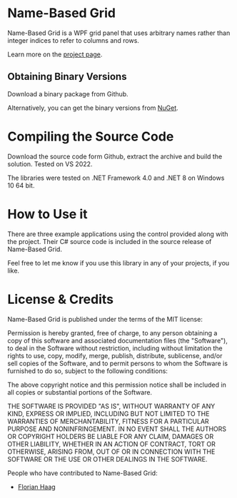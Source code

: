 # Name-Based Grid

Name-Based Grid is a WPF grid panel that uses arbitrary names rather than integer indices to refer to columns and rows.

Learn more on the [project page](https://github.com/fhaag/namebasedgrid).

## Obtaining Binary Versions

Download a binary package from Github.

Alternatively, you can get the binary versions from [NuGet](http://www.nuget.org/packages/NameBasedGrid).

# Compiling the Source Code

Download the source code form Github, extract the archive and build
the solution. Tested on VS 2022.

The libraries were tested on .NET Framework 4.0 and .NET 8 on Windows 10 64 bit.

# How to Use it

There are three example applications using the control provided along with the project.
Their C# source code is included in the source release of Name-Based Grid.

Feel free to let me know if you use this library in any of your projects, if
you like.

# License & Credits

Name-Based Grid is published under the terms of the MIT license:

Permission is hereby granted, free of charge, to any person obtaining a copy
of this software and associated documentation files (the "Software"), to deal
in the Software without restriction, including without limitation the rights
to use, copy, modify, merge, publish, distribute, sublicense, and/or sell
copies of the Software, and to permit persons to whom the Software is
furnished to do so, subject to the following conditions:

The above copyright notice and this permission notice shall be
included in all copies or substantial portions of the Software.

THE SOFTWARE IS PROVIDED "AS IS", WITHOUT WARRANTY OF ANY KIND, EXPRESS OR
IMPLIED, INCLUDING BUT NOT LIMITED TO THE WARRANTIES OF MERCHANTABILITY,
FITNESS FOR A PARTICULAR PURPOSE AND NONINFRINGEMENT. IN NO EVENT SHALL THE
AUTHORS OR COPYRIGHT HOLDERS BE LIABLE FOR ANY CLAIM, DAMAGES OR OTHER
LIABILITY, WHETHER IN AN ACTION OF CONTRACT, TORT OR OTHERWISE, ARISING FROM,
OUT OF OR IN CONNECTION WITH THE SOFTWARE OR THE USE OR OTHER DEALINGS IN
THE SOFTWARE.

People who have contributed to Name-Based Grid:
 * [Florian Haag](mailto:fhaag-software@posteo.net)
